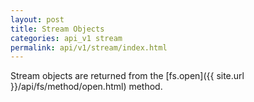 ```yaml
---
layout: post
title: Stream Objects
categories: api_v1 stream
permalink: api/v1/stream/index.html
---
```


Stream objects are returned from the [fs.open]({{ site.url }}/api/fs/method/open.html) method.
